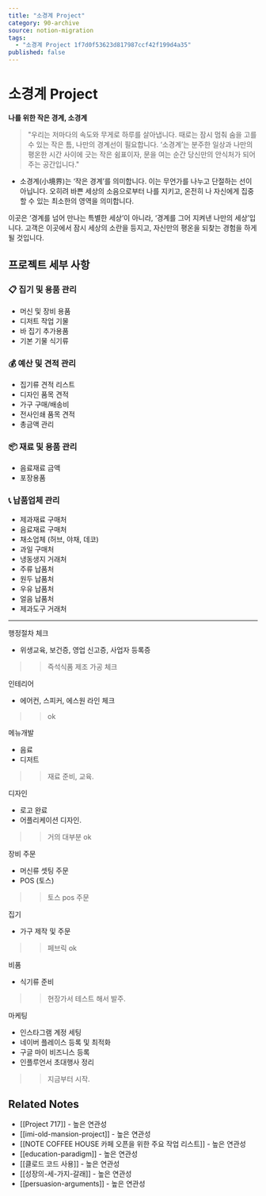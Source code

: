 ```yaml
---
title: "소경계 Project"
category: 90-archive
source: notion-migration
tags:
  - "소경계 Project 1f7d0f53623d817987ccf42f199d4a35"
published: false
---
```


# 소경계 Project

**나를 위한 작은 경계, 소경계**

> "우리는 저마다의 속도와 무게로 하루를 살아냅니다.
> 때로는 잠시 멈춰 숨을 고를 수 있는 작은 틈, 나만의 경계선이 필요합니다.
> ‘소경계’는 분주한 일상과 나만의 평온한 시간 사이에 긋는 작은 쉼표이자, 문을 여는 순간 당신만의 안식처가 되어주는 공간입니다."

* 소경계(小境界)는 ‘작은 경계’를 의미합니다.
  이는 무언가를 나누고 단절하는 선이 아닙니다.
  오히려 바쁜 세상의 소음으로부터 나를 지키고, 온전히 나 자신에게 집중할 수 있는 최소한의 영역을 의미합니다.

이곳은 ‘경계를 넘어 만나는 특별한 세상’이 아니라, ‘경계를 그어 지켜낸 나만의 세상’입니다.
고객은 이곳에서 잠시 세상의 소란을 등지고, 자신만의 평온을 되찾는 경험을 하게 될 것입니다.

## 프로젝트 세부 사항

### 📋 집기 및 용품 관리

* 머신 및 장비 용품
* 디저트 작업 기물
* 바 집기 추가용품
* 기본 기물 식기류

### 💰 예산 및 견적 관리

* 집기류 견적 리스트
* 디자인 품목 견적
* 가구 구매/배송비
* 전사인쇄 품목 견적
* 총금액 관리

### 📦 재료 및 용품 관리

* 음료재료 금액
* 포장용품

### 📞 납품업체 관리

* 제과재료 구매처
* 음료재료 구매처
* 채소업체 (허브, 야채, 데코)
* 과일 구매처
* 냉동생지 거래처
* 주류 납품처
* 원두 납품처
* 우유 납품처
* 얼음 납품처
* 제과도구 거래처

***

행정절차 체크

* 위생교육, 보건증, 영업 신고증, 사업자 등록증

> > 즉석식품 제조 가공 체크

인테리어

* 에어컨, 스피커, 에스원 라인 체크

> > ok

메뉴개발

* 음료
* 디저트

> > 재료 준비, 교육.

디자인

* 로고 완료
* 어플리케이션 디자인.

> > 거의 대부분 ok

장비 주문

* 머신류 셋팅 주문
* POS (토스)

> > 토스 pos 주문

집기

* 가구 제작 및 주문

> > 페브릭 ok

비품

* 식기류 준비

> > 현장가서 테스트 해서 발주.

마케팅

* 인스타그램 계정 세팅
* 네이버 플레이스 등록 및 최적화
* 구글 마이 비즈니스 등록
* 인플루언서 초대행사 정리

> > 지금부터 시작.

## Related Notes
- [[Project 717]] - 높은 연관성
- [[imi-old-mansion-project]] - 높은 연관성
- [[NOTE COFFEE HOUSE 카페 오픈을 위한 주요 작업 리스트]] - 높은 연관성
- [[education-paradigm]] - 높은 연관성
- [[클로드 코드 사용]] - 높은 연관성
- [[성장의-세-가지-갈래]] - 높은 연관성
- [[persuasion-arguments]] - 높은 연관성
